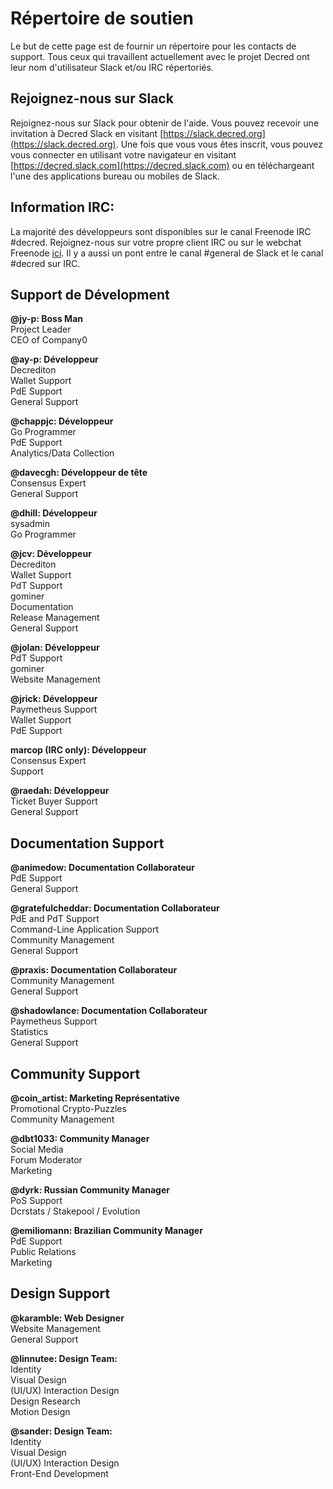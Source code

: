 # **Répertoire de soutien**

Le but de cette page est de fournir un répertoire pour les contacts de support. Tous ceux qui travaillent actuellement avec le projet Decred ont leur nom d'utilisateur Slack et/ou IRC répertoriés.

## Rejoignez-nous sur Slack

Rejoignez-nous sur Slack pour obtenir de l'aide. Vous pouvez recevoir une invitation à Decred Slack en visitant [https://slack.decred.org](https://slack.decred.org). Une fois que vous vous êtes inscrit, vous pouvez vous connecter en utilisant votre navigateur en visitant [https://decred.slack.com](https://decred.slack.com) ou en téléchargeant l'une des applications bureau ou mobiles de Slack.

## Information IRC:

La majorité des développeurs sont disponibles sur le canal Freenode IRC #decred. Rejoignez-nous sur votre propre client IRC ou sur le webchat Freenode [ici](https://webchat.freenode.net/?channels=decred&uio=d4). Il y a aussi un pont entre le canal #general de Slack et le canal #decred sur IRC.

## Support de Dévelopment

**@jy-p: Boss Man** <br />
Project Leader <br />
CEO of Company0

**@ay-p: Développeur** <br />
Decrediton<br />
Wallet Support<br />
PdE Support<br />
General Support  

**@chappjc: Développeur** <br />
Go Programmer<br />
PdE Support<br />
Analytics/Data Collection

**@davecgh: Développeur de tête** <br />
Consensus Expert<br />
General Support

**@dhill: Développeur** <br />
sysadmin<br />
Go Programmer 

**@jcv: Développeur** <br />
Decrediton<br />
Wallet Support<br />
PdT Support<br />
gominer<br />
Documentation<br />
Release Management<br />
General Support

**@jolan: Développeur** <br />
PdT Support<br />
gominer<br /> 
Website Management

**@jrick: Développeur** <br />
Paymetheus Support<br />
Wallet Support<br /> 
PdE Support

**marcop (IRC only): Développeur** <br />
Consensus Expert<br />
Support

**@raedah: Développeur** <br />
Ticket Buyer Support<br />
General Support

## Documentation Support

**@animedow: Documentation Collaborateur** <br />
PdE Support<br />
General Support 

**@gratefulcheddar: Documentation Collaborateur** <br />
PdE and PdT Support<br />
Command-Line Application Support<br />
Community Management<br />
General Support

**@praxis: Documentation Collaborateur** <br />
Community Management<br />
General Support

**@shadowlance: Documentation Collaborateur** <br />
Paymetheus Support<br />
Statistics<br />
General Support

## Community Support

**@coin_artist: Marketing Représentative** <br />
Promotional Crypto-Puzzles<br />
Community Management

**@dbt1033: Community Manager** <br />
Social Media<br />
Forum Moderator<br />
Marketing 

**@dyrk: Russian Community Manager** <br />
PoS Support<br /> 
Dcrstats / Stakepool / Evolution

**@emiliomann: Brazilian Community Manager** <br />
PdE Support<br />
Public Relations<br />
Marketing  

## Design Support

**@karamble: Web Designer** <br />
Website Management<br />
General Support 

**@linnutee: Design Team:** <br />
Identity<br />
Visual Design<br />
(UI/UX) Interaction Design<br />
Design Research<br />
Motion Design

**@sander: Design Team:** <br />
Identity<br />
Visual Design<br />
(UI/UX) Interaction Design<br />
Front-End Development